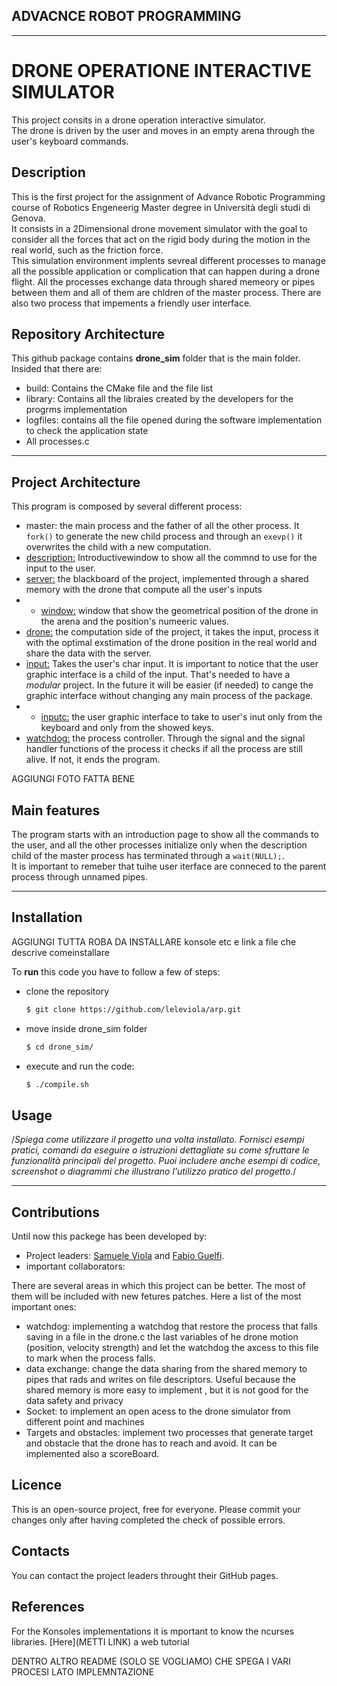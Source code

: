 ## ADVACNCE ROBOT PROGRAMMING
----------------------------

# DRONE OPERATIONE INTERACTIVE SIMULATOR

This project consits in a drone operation interactive simulator.  
The drone is driven by the user and moves in an empty arena through the user's keyboard commands. 

## Description

This is the first project for the assignment of Advance Robotic Programming course of Robotics Engeneerig Master degree in Università degli studi di Genova.  
It consists in a 2Dimensional drone movement simulator with the goal to consider all the forces that act on the rigid body during the motion in the real world, such as the friction force.  
This simulation environment implents sevreal different processes to manage all the possible application or complication that can happen during a drone flight. 
All the  processes exchange data through shared memeory or pipes between them and all of them are chldren of the master process.  There are also two process that impements a friendly user interface.  

## Repository Architecture

This github package contains **drone_sim** folder that is the main folder. Insided that there are:  
* build: Contains the CMake file and the file list
* library: Contains all the libraies created by the developers for the progrms implementation 
* logfiles: contains all the file opened during the software implementation to check the application state
* All processes.c


-----------------------
## Project Architecture

This program is composed by several different process:
* master: the main process and the father of all the other process. It `fork()` to generate the new child process and through an `exevp()` it overwrites the child with a new computation.
* [description:](https://github.com/leleviola/arp/blob/master/drone_sim/description.c) Introductivewindow to show all the commnd to use for the input to the user.
* [server:](https://github.com/leleviola/arp/blob/master/drone_sim/server.c) the blackboard  of the project, implemented through a shared memory with the drone that compute all the user's inputs
* * [window:](https://github.com/leleviola/arp/blob/master/drone_sim/window.c) window that show the geometrical position of the drone in the arena and the position's numeeric values.
* [drone:](https://github.com/leleviola/arp/blob/master/drone_sim/drone.c) the computation side of the project, it takes the input, process it with the optimal exstimation of the drone position in the real world and share the data with the server.
* [input:](https://github.com/leleviola/arp/blob/master/drone_sim/input.c)  Takes the user's char input. It is important to notice that the user graphic interface is a child of the input. That's needed to have a $modular$ project. In the future it will be easier (if needed) to cange the graphic interface without changing any main process of the package.
* * [inputc:](https://github.com/leleviola/arp/blob/master/drone_sim/inputcou.c) the user graphic interface to take to user's inut only from the keyboard and only from the showed keys.
* [watchdog:](https://github.com/leleviola/arp/blob/master/drone_sim/wd.c)  the process controller. Through the signal and the signal handler functions of the process it checks if all the process are still alive. If not, it ends the program.
  
AGGIUNGI FOTO FATTA BENE

## Main features
The program starts with an introduction page to show all the commands to the user, and all the other processes initialize only when the description child of the master process has terminated through a `wait(NULL);`.  
It is important to remeber that tuìhe user iterface are conneced to the parent process through unnamed pipes.

---------------
## Installation  

AGGIUNGI TUTTA ROBA DA INSTALLARE konsole etc e link a file che descrive comeinstallare

To **run** this code you have to follow a few of steps:
* clone the repository
  ```bash
  $ git clone https://github.com/leleviola/arp.git
  ```
* move inside drone_sim folder 
  ```bash
  $ cd drone_sim/
  ```
* execute and run the code:
  ```bash
  $ ./compile.sh
  ```
  
## Usage
/*Spiega come utilizzare il progetto una volta installato. Fornisci esempi pratici, comandi da eseguire o istruzioni dettagliate su come sfruttare le funzionalità principali del progetto. Puoi includere anche esempi di codice, screenshot o diagrammi che illustrano l'utilizzo pratico del progetto.*/

----------------
## Contributions

Until now this packege has been developed by:
* Project leaders: [Samuele Viola](https://github.com/leleviola) and [Fabio Guelfi](https://github.com/fabiogueunige).
* important collaborators:
  
There are several areas in which this project can be better. The most of them will be included with new fetures patches. Here a list of the most important ones:
- watchdog: implementing a watchdog that restore the process that falls saving in a file in the drone.c the last variables of he drone motion (position, velocity strength) and let the watchdog the axcess to this file to mark when the process falls.
- data exchange: change the data sharing from the shared memory to pipes that rads and writes on file descriptors. Useful because the shared memory is more easy to implement , but it is not good for the data safety and privacy
- Socket: to implement an open acess to the drone simulator from different point and machines
- Targets and obstacles: implement two processes that generate target and obstacle that the drone has to reach and avoid. It can be implemented also a scoreBoard. 

## Licence

This is an open-source project, free for everyone.
Please commit your changes only after having completed the check of possible errors.


## Contacts

You can contact the project leaders throught their GitHub pages.

## References

For the Konsoles implementations it is mportant to know the ncurses libraries. [Here](METTI LINK) a web tutorial

DENTRO ALTRO README (SOLO SE VOGLIAMO) CHE SPEGA I VARI PROCESI LATO IMPLEMNTAZIONE
